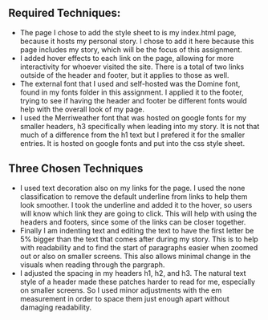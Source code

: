 ## Required Techniques:
- The page I chose to add the style sheet to is my index.html page, because it hosts my personal story.  I chose to add it here because this page includes my story, which will be the focus of this assignment.
- I added hover effects to each link on the page, allowing for more interactivity for whoever visited the site.  There is a total of two links outside of the header and footer, but it applies to those as well.
- The external font that I used and self-hosted was the Domine font, found in my fonts folder in this assignment.  I applied it to the footer, trying to see if having the header and footer be different fonts would help with the overall look of my page.
- I used the Merriweather font that was hosted on google fonts for my smaller headers, h3 specifically when leading into my story.  It is not that much of a difference from the h1 text but I prefered it for the smaller entries.  It is hosted on google fonts and put into the css style sheet.

## Three Chosen Techniques
- I used text decoration also on my links for the page.  I used the none classification to remove the default underline from links to help them look smoother.  I took the underline and added it to the hover, so users will know which link they are going to click.  This will help with using the headers and footers, since some of the links can be closer together.
- Finally I am indenting text and editing the text to have the first letter be 5% bigger than the text that comes after during my story.  This is to help with readability and to find the start of paragraphs easier when zoomed out or also on smaller screens. This also allows minimal change in the visuals when reading through the pargraph.
- I adjusted the spacing in my headers h1, h2, and h3.  The natural text style of a header made these patches harder to read for me, especially on smaller screens.  So I used minor adjustments with the em measurement in order to space them just enough apart without damaging readability.